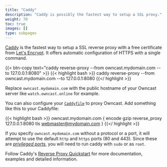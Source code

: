 ```yaml
---
title: "Caddy"
description: "Caddy is possibly the fastest way to setup a SSL proxy."
weight: 70
toc: true
images: []
type: subpages
---
```


[Caddy](https://caddyserver.com/) is the fastest way to setup a SSL reverse proxy with a free certificate from [Let's Encrypt](https://letsencrypt.org/).  It offers automatic configuration of HTTPS with a single command. 

{{< btn-copy text="caddy reverse-proxy --from owncast.mydomain.com --to 127.0.0.1:8080" >}}
{{< highlight bash >}}
caddy reverse-proxy --from owncast.mydomain.com --to 127.0.0.1:8080
{{</ highlight >}}

Replace `owncast.mydomain.com` with the public hostname of your Owncast server like `watch.owncast.online` for example.

You can also configure your [`Caddyfile`](https://caddyserver.com/docs/caddyfile-tutorial) to proxy Owncast.
Add something like this to your Caddyfile:

{{< highlight bash >}}
owncast.mydomain.com {
    encode gzip
    reverse_proxy 127.0.0.1:8080
    tls webmaster@mydomain.com
}
{{</ highlight >}}

If you specify `owncast.mydomain.com` without a protocol or a port, it will attempt to use the default `http` and `https` ports (80 and 443). Since these are [_privileged ports_](https://www.w3.org/Daemon/User/Installation/PrivilegedPorts.html#:~:text=Priviliged%20ports,has%20put%20up%20for%20you.), you will need to run caddy with `sudo` or as `root`.

Follow Caddy's [Reverse Proxy Quickstart](https://caddyserver.com/docs/quick-starts/reverse-proxy) for more documentation, examples and detailed information.
